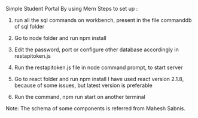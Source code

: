 Simple Student Portal By using Mern
Steps to set up :

1. run all the sql commands on workbench, present in the file commanddb of sql folder

2. Go to node folder and run npm install

3. Edit the password, port or configure other database accordingly in restapitoken.js
  
4. Run the restapitoken.js file in node command prompt, to start server
 
5. Go to react folder and run npm install
I have used react version 2.1.8, because of some issues, but latest version is preferable
 
6. Run the command, npm run start on another terminal



Note: The schema of some components is referred from Mahesh Sabnis.
